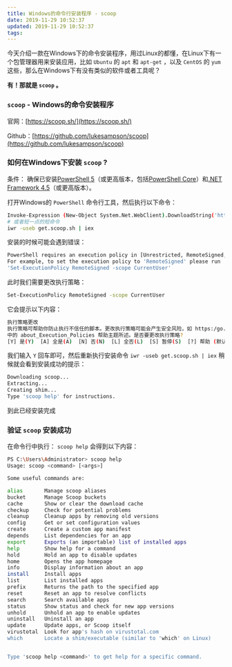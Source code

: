 ```yaml
---
title: Windows的命令行安装程序 - scoop
date: 2019-11-29 10:52:37
updated: 2019-11-29 10:52:37
tags:
---
```


今天介绍一款在Windows下的命令安装程序，用过Linux的都懂，在Linux下有一个包管理器用来安装应用，比如 `Ubuntu` 的 `apt` 和 `apt-get` ，以及 `CentOS` 的 `yum` 这些，那么在Windows下有没有类似的软件或者工具呢？

**有！那就是 `scoop` 。**

### `scoop` - Windows的命令安装程序

官网：[https://scoop.sh/](https://scoop.sh/)

Github：[https://github.com/lukesampson/scoop](https://github.com/lukesampson/scoop)



### 如何在Windows下安装 `scoop` ?

条件： 确保已安装[PowerShell 5](https://aka.ms/wmf5download)（或更高版本，包括[PowerShell Core](https://docs.microsoft.com/en-us/powershell/scripting/install/installing-powershell-core-on-windows?view=powershell-6)）和[.NET Framework 4.5](https://www.microsoft.com/net/download)（或更高版本）。 

打开Windows的 `PowerShell` 命令行工具，然后执行以下命令：

```bash
Invoke-Expression (New-Object System.Net.WebClient).DownloadString('https://get.scoop.sh')
# 或者短一点的短命令
iwr -useb get.scoop.sh | iex
```

安装的时候可能会遇到错误：

```bash
PowerShell requires an execution policy in [Unrestricted, RemoteSigned, ByPass] to run Scoop.
For example, to set the execution policy to 'RemoteSigned' please run :
'Set-ExecutionPolicy RemoteSigned -scope CurrentUser'
```

此时我们需要更改执行策略：

```bash
Set-ExecutionPolicy RemoteSigned -scope CurrentUser
```

它会提示以下内容：

```bash
执行策略更改
执行策略可帮助你防止执行不信任的脚本。更改执行策略可能会产生安全风险，如 https:/go.microsoft.com/fwlink/?LinkID=135170
中的 about_Execution_Policies 帮助主题所述。是否要更改执行策略?
[Y] 是(Y)  [A] 全是(A)  [N] 否(N)  [L] 全否(L)  [S] 暂停(S)  [?] 帮助 (默认值为“N”): y
```

我们输入 `Y` 回车即可，然后重新执行安装命令 `iwr -useb get.scoop.sh | iex` 稍候就会看到安装成功的提示：

```bash
Downloading scoop...
Extracting...
Creating shim...                                                                       Downloading main bucket...                                                             Extracting...                                                                         Adding ~\scoop\shims to your path.                                                     'lastupdate' has been set to '2019-11-29T10:43:11.9330495+08:00'                       Scoop was installed successfully!
Type 'scoop help' for instructions.
```

到此已经安装完成



### 验证 `scoop` 安装成功

在命令行中执行： `scoop help` 会得到以下内容：

```bash
PS C:\Users\Administrator> scoop help
Usage: scoop <command> [<args>]

Some useful commands are:

alias       Manage scoop aliases
bucket      Manage Scoop buckets
cache       Show or clear the download cache
checkup     Check for potential problems
cleanup     Cleanup apps by removing old versions
config      Get or set configuration values
create      Create a custom app manifest
depends     List dependencies for an app
export      Exports (an importable) list of installed apps
help        Show help for a command
hold        Hold an app to disable updates
home        Opens the app homepage
info        Display information about an app
install     Install apps
list        List installed apps
prefix      Returns the path to the specified app
reset       Reset an app to resolve conflicts
search      Search available apps
status      Show status and check for new app versions
unhold      Unhold an app to enable updates
uninstall   Uninstall an app
update      Update apps, or Scoop itself
virustotal  Look for app's hash on virustotal.com
which       Locate a shim/executable (similar to 'which' on Linux)


Type 'scoop help <command>' to get help for a specific command.
```



